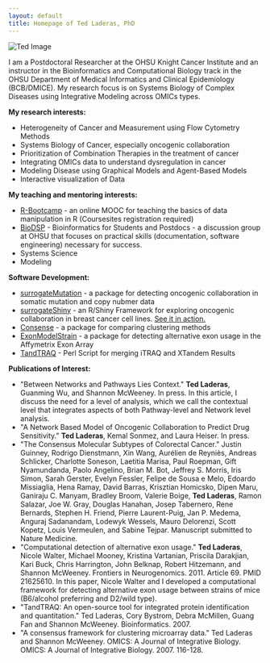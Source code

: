 ```yaml
---
layout: default
title: Homepage of Ted Laderas, PhD
---
```


![Ted Image]({{site.url}}/images/ted-headshot.jpg)

I am a Postdoctoral Researcher at the OHSU Knight Cancer Institute and an instructor 
in the Bioinformatics and Computational Biology track in the OHSU Department of
Medical Informatics and Clinical Epidemiology (BCB/DMICE). My research focus is on Systems Biology of Complex Diseases using Integrative Modeling across OMICs types.

**My research interests:**

+  Heterogeneity of Cancer and Measurement using Flow Cytometry Methods
+  Systems Biology of Cancer, especially oncogenic collaboration
+  Prioritization of Combination Therapies in the treatment of cancer
+  Integrating OMICs data to understand dysregulation in cancer
+  Modeling Disease using Graphical Models and Agent-Based Models
+  Interactive visualization of Data

**My teaching and mentoring interests:**

+ [R-Bootcamp](https://www.coursesites.com/s/_Rbootcamp) - an online MOOC for teaching the basics of data manipulation in R (Coursesites registration required)
+ [BioDSP](http://biodsp.slack.com) - Bioinformatics for Students and Postdocs - a discussion group at OHSU that focuses on practical skills (documentation, software engineering) necessary for success.
+ Systems Science 
+ Modeling 

**Software Development:**

+ [surrogateMutation](https://github.com/laderast/surrogateMutation) - a package for detecting oncogenic collaboration in somatic mutation and copy nubmer data
+ [surrogateShiny](https://github.com/laderast/surrogateShiny) - an R/Shiny Framework for exploring oncogenic collaboration in breast cancer cell lines. [See it in action.](https://tladeras.shinyapps.io/surrogateShiny/)
+ [Consense](https://github.com/laderast/surrogateMutation) - a package for comparing clustering methods
+ [ExonModelStrain](https://github.com/laderast/ExonModelStrain) - a package for detecting alternative exon usage in the Affymetrix Exon Array
+ [TandTRAQ]() - Perl Script for merging iTRAQ and XTandem Results

**Publications of Interest:**

+ "Between Networks and Pathways Lies Context." **Ted Laderas**, Guanming Wu, and Shannon McWeeney. In press. In this article, I discuss the need for a level of analysis, which we call the contextual level that integrates aspects of both Pathway-level and Network level analysis.
+ "A Network Based Model of Oncogenic Collaboration to Predict Drug Sensitivity." **Ted Laderas**, Kemal Sonmez, and Laura Heiser. In press.
+ "The Consensus Molecular Subtypes of Colorectal Cancer." Justin Guinney, Rodrigo Dienstmann, Xin Wang, Aurélien de Reyniès, Andreas Schlicker, Charlotte Soneson, Laetitia Marisa, Paul Roepman, Gift Nyamundanda, Paolo Angelino, Brian M. Bot, Jeffrey S. Morris, Iris Simon, Sarah Gerster, Evelyn Fessler, Felipe de Sousa e Melo, Edoardo Missiaglia, Hena Ramay, David Barras, Krisztian Homicsko, Dipen Maru, Ganiraju C. Manyam, Bradley Broom, Valerie Boige, **Ted Laderas**, Ramon Salazar, Joe W. Gray, Douglas Hanahan, Josep Tabernero, Rene Bernards, Stephen H. Friend, Pierre Laurent-Puig, Jan P. Medema, Anguraj Sadanandam, Lodewyk Wessels, Mauro Delorenzi, Scott Kopetz, Louis Vermeulen, and Sabine Tejpar. Manuscript submitted to Nature Medicine.
+ "Computational detection of alternative exon usage." **Ted Laderas**, Nicole Walter, Michael Mooney, Kristina Vartanian, Priscila Darakjian, Kari Buck, Chris Harrington, John Belknap, Robert Hitzemann, and Shannon McWeeney.  Frontiers in Neurogenomics. 2011. Article 69. PMID 21625610. In this paper, Nicole Walter and I developed a computational framework for detecting alternative exon usage between strains of mice (B6/alcohol preferring and D2/wild type).
+ "TandTRAQ: An open-source tool for integrated protein identification and quantitation." Ted Laderas, Cory Bystrom, Debra McMillen, Guang Fan and Shannon McWeeney.  Bioinformatics. 2007. 
+ "A consensus framework for clustering microarray data." Ted Laderas and Shannon McWeeney. OMICS: A Journal of Integrative Biology. OMICS: A Journal of Integrative Biology.  2007. 116-128.